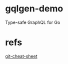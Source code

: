 # gqlgen-demo

Type-safe GraphQL for Go

# refs
[git-cheat-sheet](https://github.com/arslanbilal/git-cheat-sheet)
